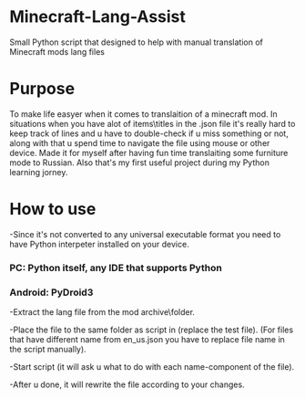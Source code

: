# Minecraft-Lang-Assist
Small Python script that designed to help with manual translation of Minecraft mods lang files

# Purpose
To make life easyer when it comes to translaition of a minecraft mod. In situations when you have alot of items\titles in the .json file it's really hard to keep track of lines and u have to double-check if u miss something or not, along with that u spend time to navigate the file using mouse or other device.
Made it for myself after having fun time translaiting some furniture mode to Russian. Also that's my first useful project during my Python learning jorney.

# How to use
  
  -Since it's not converted to any universal executable format you need to have Python interpeter installed on your device.

### PC: Python itself, any IDE that supports Python

### Android: PyDroid3
  
  -Extract the lang file from the mod archive\folder.
  
  -Place the file to the same folder as script in (replace the test file).
(For files that have different name from en_us.json you have to replace file name in the script manually).
  
  -Start script (it will ask u what to do with each name-component of the file).
  
  -After u done, it will rewrite the file according to your changes.
